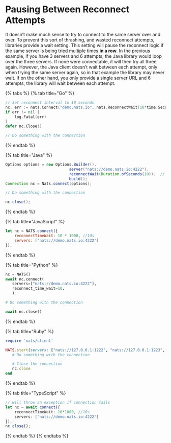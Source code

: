 # Pausing Between Reconnect Attempts

It doesn’t make much sense to try to connect to the same server over and over. To prevent this sort of thrashing, and wasted reconnect attempts, libraries provide a wait setting. This setting will pause the reconnect logic if the same server is being tried multiple times **in a row**. In the previous example, if you have 3 servers and 6 attempts, the Java library would loop over the three servers. If none were connectable, it will then try all three again. However, the Java client doesn’t wait between each attempt, only when trying the same server again, so in that example the library may never wait. If on the other hand, you only provide a single server URL and 6 attempts, the library will wait between each attempt.

{% tabs %}
{% tab title="Go" %}
```go
// Set reconnect interval to 10 seconds
nc, err := nats.Connect("demo.nats.io", nats.ReconnectWait(10*time.Second))
if err != nil {
	log.Fatal(err)
}
defer nc.Close()

// Do something with the connection
```
{% endtab %}

{% tab title="Java" %}
```java
Options options = new Options.Builder().
                            server("nats://demo.nats.io:4222").
                            reconnectWait(Duration.ofSeconds(10)).  // Set Reconnect Wait
                            build();
Connection nc = Nats.connect(options);

// Do something with the connection

nc.close();
```
{% endtab %}

{% tab title="JavaScript" %}
```javascript
let nc = NATS.connect({
    reconnectTimeWait: 10 * 1000, //10s
    servers: ["nats://demo.nats.io:4222"]
});
```
{% endtab %}

{% tab title="Python" %}
```python
nc = NATS()
await nc.connect(
   servers=["nats://demo.nats.io:4222"],
   reconnect_time_wait=10,
   )

# Do something with the connection

await nc.close()
```
{% endtab %}

{% tab title="Ruby" %}
```ruby
require 'nats/client'

NATS.start(servers: ["nats://127.0.0.1:1222", "nats://127.0.0.1:1223", "nats://127.0.0.1:1224"], reconnect_time_wait: 10) do |nc|
   # Do something with the connection

   # Close the connection
   nc.close
end
```
{% endtab %}

{% tab title="TypeScript" %}
```typescript
// will throw an exception if connection fails
let nc = await connect({
    reconnectTimeWait: 10*1000, //10s
    servers: ["nats://demo.nats.io:4222"]
});
nc.close();
```
{% endtab %}
{% endtabs %}

